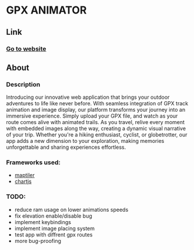 # GPX ANIMATOR

## Link

### [Go to website](https://github.io/wojlin/gpx-animator)

## About

### Description

Introducing our innovative web application that brings your outdoor adventures to life like never before. With seamless integration of GPX track animation and image display, our platform transforms your journey into an immersive experience. Simply upload your GPX file, and watch as your route comes alive with animated trails. As you travel, relive every moment with embedded images along the way, creating a dynamic visual narrative of your trip. Whether you're a hiking enthusiast, cyclist, or globetrotter, our app adds a new dimension to your exploration, making memories unforgettable and sharing experiences effortless.

### Frameworks used:
- [maptiler](https://documentation.maptiler.com/hc/en-us)
- [chartjs](https://www.chartjs.org/)


### TODO:
- reduce ram usage on lower animations speeds
- fix elevation enable/disable bug
- implement keybindings
- implement image placing system
- test app with diffrent gpx routes
- more bug-proofing